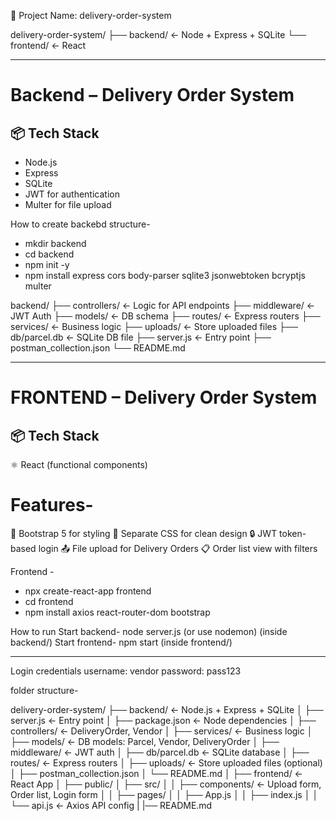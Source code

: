 📁 Project Name: delivery-order-system

delivery-order-system/
├── backend/         ← Node + Express + SQLite
└── frontend/        ← React

--------

# Backend – Delivery Order System

## 📦 Tech Stack
- Node.js
- Express
- SQLite
- JWT for authentication
- Multer for file upload

How to create backebd structure-
- mkdir backend
- cd backend
- npm init -y
- npm install express cors body-parser sqlite3 jsonwebtoken bcryptjs multer

backend/
├── controllers/         ← Logic for API endpoints
├── middleware/          ← JWT Auth
├── models/              ← DB schema
├── routes/              ← Express routers
├── services/            ← Business logic
├── uploads/             ← Store uploaded files
├── db/parcel.db         ← SQLite DB file
├── server.js            ← Entry point
├── postman_collection.json
└── README.md

------
# FRONTEND – Delivery Order System

## 📦 Tech Stack
⚛ React (functional components)

# Features-
🎨 Bootstrap 5 for styling
🧼 Separate CSS for clean design
🔒 JWT token-based login
📤 File upload for Delivery Orders
📋 Order list view with filters

Frontend - 
- npx create-react-app frontend
- cd frontend
- npm install axios react-router-dom bootstrap


How to run
Start backend-  	node server.js (or use nodemon) (inside backend/)
Start frontend-	    npm start (inside frontend/)

----------


Login credentials
username: vendor
password: pass123

folder structure-

delivery-order-system/
├── backend/ ← Node.js + Express + SQLite
│ ├── server.js ← Entry point
│ ├── package.json ← Node dependencies
│ ├── controllers/ ← DeliveryOrder, Vendor
│ ├── services/ ← Business logic
│ ├── models/ ← DB models: Parcel, Vendor, DeliveryOrder
│ ├── middleware/ ← JWT auth
│ ├── db/parcel.db ← SQLite database
│ ├── routes/ ← Express routers
│ ├── uploads/ ← Store uploaded files (optional)
│ ├── postman_collection.json
│ └── README.md
│
├── frontend/ ← React App
│ ├── public/
│ ├── src/
│ │ ├── components/ ← Upload form, Order list, Login form
│ │ ├── pages/
│ │ ├── App.js
│ │ ├── index.js
│ │ └── api.js ← Axios API config
|
|── README.md